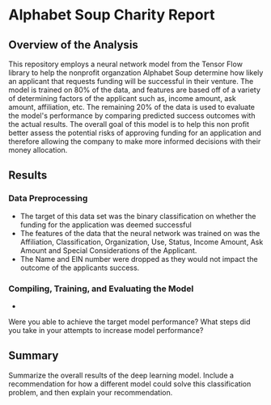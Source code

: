 # Alphabet Soup Charity Report 

## Overview of the Analysis
This repository employs a neural network model from the Tensor Flow library to help the nonprofit organzation Alphabet Soup determine how likely an applicant that requests funding will be successful in their venture. The model is trained on 80% of the data, and features are based off of a variety of determining factors of the applicant such as, income amount, ask amount, affiliation, etc. The remaining 20% of the data is used to evaluate the model's performance by comparing predicted success outcomes with the actual results. The overall goal of this model is to help this non profit better assess the potential risks of approving funding for an application and therefore allowing the company to make more informed decisions with their money allocation.

## Results

### Data Preprocessing
* The target of this data set was the binary classification on whether the funding for the application was deemed successful
* The features of the data that the neural network was trained on was the Affiliation, Classification, Organization, Use, Status, Income Amount, Ask Amount and Special Considerations of the Applicant.
* The Name and EIN number were dropped as they would not impact the outcome of the applicants success.

### Compiling, Training, and Evaluating the Model

* 
Were you able to achieve the target model performance?
What steps did you take in your attempts to increase model performance?


## Summary

Summarize the overall results of the deep learning model. Include a recommendation for how a different model could solve this classification problem, and then explain your recommendation.

